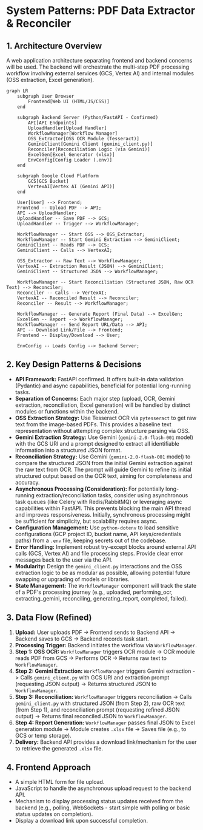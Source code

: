 # System Patterns: PDF Data Extractor & Reconciler

## 1. Architecture Overview

A web application architecture separating frontend and backend concerns will be used. The backend will orchestrate the multi-step PDF processing workflow involving external services (GCS, Vertex AI) and internal modules (OSS extraction, Excel generation).

```mermaid
graph LR
    subgraph User Browser
        Frontend[Web UI (HTML/JS/CSS)]
    end

    subgraph Backend Server (Python/FastAPI - Confirmed)
        API[API Endpoints]
        UploadHandler[Upload Handler]
        WorkflowManager[Workflow Manager]
        OSS_Extractor[OSS OCR Module (Tesseract)]
        GeminiClient[Gemini Client (gemini_client.py)]
        Reconciler[Reconciliation Logic (via Gemini)]
        ExcelGen[Excel Generator (xlsx)]
        EnvConfig[Config Loader (.env)]
    end

    subgraph Google Cloud Platform
        GCS[GCS Bucket]
        VertexAI[Vertex AI (Gemini API)]
    end

    User[User] --> Frontend;
    Frontend -- Upload PDF --> API;
    API --> UploadHandler;
    UploadHandler -- Save PDF --> GCS;
    UploadHandler -- Trigger --> WorkflowManager;

    WorkflowManager -- Start OSS --> OSS_Extractor;
    WorkflowManager -- Start Gemini Extraction --> GeminiClient;
    GeminiClient -- Reads PDF --> GCS;
    GeminiClient -- Calls --> VertexAI;

    OSS_Extractor -- Raw Text --> WorkflowManager;
    VertexAI -- Extraction Result (JSON) --> GeminiClient;
    GeminiClient -- Structured JSON --> WorkflowManager;

    WorkflowManager -- Start Reconciliation (Structured JSON, Raw OCR Text) --> Reconciler;
    Reconciler -- Calls --> VertexAI;
    VertexAI -- Reconciled Result --> Reconciler;
    Reconciler -- Result --> WorkflowManager;

    WorkflowManager -- Generate Report (Final Data) --> ExcelGen;
    ExcelGen -- Report --> WorkflowManager;
    WorkflowManager -- Send Report URL/Data --> API;
    API -- Download Link/File --> Frontend;
    Frontend -- Display/Download --> User;

    EnvConfig -- Loads Config --> Backend Server;

```

## 2. Key Design Patterns & Decisions

*   **API Framework:** FastAPI confirmed. It offers built-in data validation (Pydantic) and async capabilities, beneficial for potential long-running tasks.
*   **Separation of Concerns:** Each major step (upload, OCR, Gemini extraction, reconciliation, Excel generation) will be handled by distinct modules or functions within the backend.
*   **OSS Extraction Strategy:** Use Tesseract OCR via `pytesseract` to get raw text from the image-based PDFs. This provides a baseline text representation without attempting complex structure parsing via OSS.
*   **Gemini Extraction Strategy:** Use Gemini (`gemini-2.0-flash-001` model) with the GCS URI and a prompt designed to extract all identifiable information into a structured JSON format.
*   **Reconciliation Strategy:** Use Gemini (`gemini-2.0-flash-001` model) to compare the structured JSON from the initial Gemini extraction against the raw text from OCR. The prompt will guide Gemini to refine its initial structured output based on the OCR text, aiming for completeness and accuracy.
*   **Asynchronous Processing (Consideration):** For potentially long-running extraction/reconciliation tasks, consider using asynchronous task queues (like Celery with Redis/RabbitMQ) or leveraging async capabilities within FastAPI. This prevents blocking the main API thread and improves responsiveness. Initially, synchronous processing might be sufficient for simplicity, but scalability requires async.
*   **Configuration Management:** Use `python-dotenv` to load sensitive configurations (GCP project ID, bucket name, API keys/credentials paths) from a `.env` file, keeping secrets out of the codebase.
*   **Error Handling:** Implement robust try-except blocks around external API calls (GCS, Vertex AI) and file processing steps. Provide clear error messages back to the user via the API.
*   **Modularity:** Design the `gemini_client.py` interactions and the OSS extraction logic to be as modular as possible, allowing potential future swapping or upgrading of models or libraries.
*   **State Management:** The `WorkflowManager` component will track the state of a PDF's processing journey (e.g., uploaded, performing_ocr, extracting_gemini, reconciling, generating_report, completed, failed).

## 3. Data Flow (Refined)

1.  **Upload:** User uploads PDF -> Frontend sends to Backend API -> Backend saves to GCS -> Backend records task start.
2.  **Processing Trigger:** Backend initiates the workflow via `WorkflowManager`.
3.  **Step 1: OSS OCR:** `WorkflowManager` triggers OCR module -> OCR module reads PDF from GCS -> Performs OCR -> Returns raw text to `WorkflowManager`.
4.  **Step 2: Gemini Extraction:** `WorkflowManager` triggers Gemini extraction -> Calls `gemini_client.py` with GCS URI and extraction prompt (requesting JSON output) -> Returns structured JSON to `WorkflowManager`.
5.  **Step 3: Reconciliation:** `WorkflowManager` triggers reconciliation -> Calls `gemini_client.py` with structured JSON (from Step 2), raw OCR text (from Step 1), and reconciliation prompt (requesting refined JSON output) -> Returns final reconciled JSON to `WorkflowManager`.
6.  **Step 4: Report Generation:** `WorkflowManager` passes final JSON to Excel generation module -> Module creates `.xlsx` file -> Saves file (e.g., to GCS or temp storage).
7.  **Delivery:** Backend API provides a download link/mechanism for the user to retrieve the generated `.xlsx` file.

## 4. Frontend Approach

*   A simple HTML form for file upload.
*   JavaScript to handle the asynchronous upload request to the backend API.
*   Mechanism to display processing status updates received from the backend (e.g., polling, WebSockets - start simple with polling or basic status updates on completion).
*   Display a download link upon successful completion.
